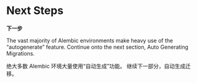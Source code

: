 # Next Steps

**下一步**

[自动生成]: ../_front_matter.md

The vast majority of Alembic environments make heavy use of the “autogenerate” feature. Continue onto the next section, Auto Generating Migrations.

绝大多数 Alembic 环境大量使用“自动生成”功能。 继续下一部分，自动生成迁移。
